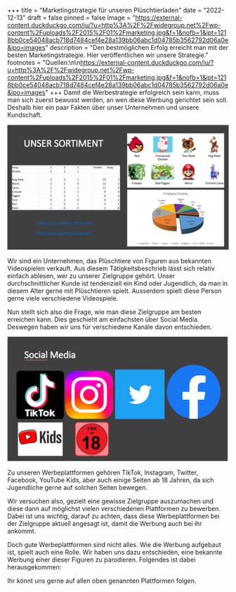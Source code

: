 +++
title = "Marketingstrategie für unseren Plüschtierladen"
date = "2022-12-13"
draft = false
pinned = false
image = "https://external-content.duckduckgo.com/iu/?u=http%3A%2F%2Fwidegroup.net%2Fwp-content%2Fuploads%2F2015%2F01%2Fmarketing.jpg&f=1&nofb=1&ipt=1218bb0ce54048acb718d7484cef4e28a139bb06abc1d04785b3562792d06a0e&ipo=images"
description = "Den bestmöglichen Erfolg erreicht man mit der besten Marketingstrategie. Hier veröffentlichen wir unsere Strategie."
footnotes = "Q﻿uellen:\n\n<https://external-content.duckduckgo.com/iu/?u=http%3A%2F%2Fwidegroup.net%2Fwp-content%2Fuploads%2F2015%2F01%2Fmarketing.jpg&f=1&nofb=1&ipt=1218bb0ce54048acb718d7484cef4e28a139bb06abc1d04785b3562792d06a0e&ipo=images>"
+++
D﻿amit die Werbestrategie erfolgreich sein kann, muss man sich zuerst bewusst werden, an wen diese Werbung gerichtet sein soll. Deshalb hier ein paar Fakten über unser Unternehmen und unsere Kundschaft. 

![](unser-sortiment.png "Unser Sortiment")

W﻿ir sind ein Unternehmen, das Plüschtiere von Figuren aus bekannten Videospielen verkauft. Aus diesem Tätigkeitsbeschrieb lässt sich relativ einfach ablesen, wer zu unserer Zielgruppe gehört. Unser durchschnittlicher Kunde ist tendenziell ein Kind oder Jugendlich, da man in diesem Alter gerne mit Plüschtieren spielt. Ausserdem spielt diese Person gerne viele verschiedene Videospiele.

N﻿un stellt sich also die Frage, wie man diese Zielgruppe am besten erreichen kann. Dies geschieht am einfachsten über Social Media. Deswegen haben wir uns für verschiedene Kanäle davon entschieden. 

![](social-media.png)

Z﻿u unseren Werbeplattformen gehören TikTok, Instagram, Twitter, Facebook, YouTube Kids, aber auch einige Seiten ab 18 Jahren, da sich Jugendliche gerne auf solchen Seiten bewegen.

W﻿ir versuchen also, gezielt eine gewisse Zielgruppe auszumachen und diese dann auf möglichst vielen verschiedenen Plattformen zu bewerben. Dabei ist uns wichtig, darauf zu achten, dass diese Werbeplattformen bei der Zielgruppe aktuell angesagt ist, damit die Werbung auch bei ihr ankommt. 

D﻿och gute Werbeplattformen sind nicht alles. Wie die Werbung aufgebaut ist, spielt auch eine Rolle. Wir haben uns dazu entschieden, eine bekannte Werbung einer dieser Figuren zu parodieren. Folgendes ist dabei herausgekommen:



I﻿hr könnt uns gerne auf allen oben genannten Plattformen folgen.
